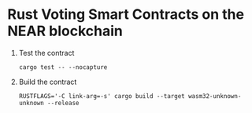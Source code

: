 # Rust Voting Smart Contracts on the NEAR blockchain

1. Test the contract 

    `cargo test -- --nocapture`

2. Build the contract

    `RUSTFLAGS='-C link-arg=-s' cargo build --target wasm32-unknown-unknown --release`
